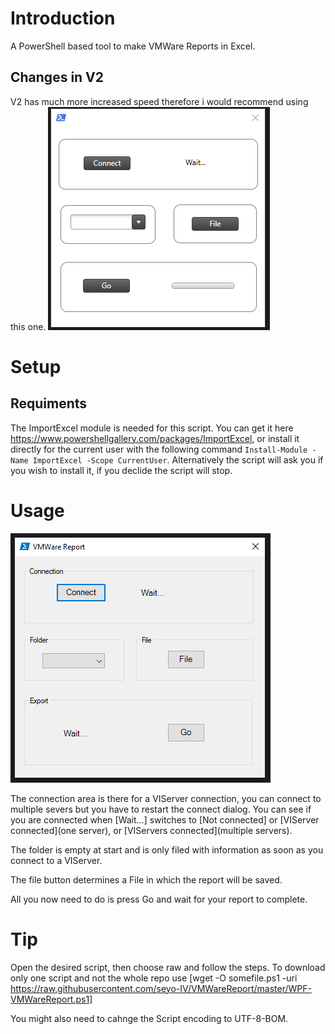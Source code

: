 # Introduction #

A PowerShell based tool to make VMWare Reports in Excel.
## Changes in V2 ##
V2 has much more increased speed therefore i would recommend using this one.
![VMWareReport-WPF](https://github.com/seyo-IV/VMWareReport/blob/master/images/WPF-VMWareReport.PNG)

# Setup #

## Requiments ##
The ImportExcel module is needed for this script. You can get it here https://www.powershellgallery.com/packages/ImportExcel, or install it directly for the current user with the following command `Install-Module -Name ImportExcel -Scope CurrentUser`. Alternatively the script will ask you if you wish to install it, if you declide the script will stop.

# Usage #
![VMWareReport](https://github.com/seyo-IV/VMWareReport/blob/master/images/VMWareReport.PNG)

The connection area is there for a VIServer connection, you can connect to multiple severs but you have to restart the connect dialog. You can see if you are connected when [Wait...] switches to [Not connected] or [VIServer connected](one server), or [VIServers connected](multiple servers).

The folder is empty at start and is only filed with information as soon as you connect to a VIServer.

The file button determines a File in which the report will be saved.

All you now need to do is press Go and wait for your report to complete.
# Tip #
Open the desired script, then choose raw and follow the steps.
To download only one script and not the whole repo use [wget -O somefile.ps1 -uri https://raw.githubusercontent.com/seyo-IV/VMWareReport/master/WPF-VMWareReport.ps1]

You might also need to cahnge the Script encoding to UTF-8-BOM.
